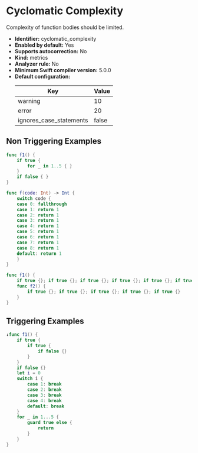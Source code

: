 # Cyclomatic Complexity

Complexity of function bodies should be limited.

* **Identifier:** cyclomatic_complexity
* **Enabled by default:** Yes
* **Supports autocorrection:** No
* **Kind:** metrics
* **Analyzer rule:** No
* **Minimum Swift compiler version:** 5.0.0
* **Default configuration:**
  <table>
  <thead>
  <tr><th>Key</th><th>Value</th></tr>
  </thead>
  <tbody>
  <tr>
  <td>
  warning
  </td>
  <td>
  10
  </td>
  </tr>
  <tr>
  <td>
  error
  </td>
  <td>
  20
  </td>
  </tr>
  <tr>
  <td>
  ignores_case_statements
  </td>
  <td>
  false
  </td>
  </tr>
  </tbody>
  </table>

## Non Triggering Examples

```swift
func f1() {
    if true {
        for _ in 1..5 { }
    }
    if false { }
}
```

```swift
func f(code: Int) -> Int {
    switch code {
    case 0: fallthrough
    case 1: return 1
    case 2: return 1
    case 3: return 1
    case 4: return 1
    case 5: return 1
    case 6: return 1
    case 7: return 1
    case 8: return 1
    default: return 1
    }
}
```

```swift
func f1() {
    if true {}; if true {}; if true {}; if true {}; if true {}; if true {}
    func f2() {
        if true {}; if true {}; if true {}; if true {}; if true {}
    }
}
```

## Triggering Examples

```swift
↓func f1() {
    if true {
        if true {
            if false {}
        }
    }
    if false {}
    let i = 0
    switch i {
        case 1: break
        case 2: break
        case 3: break
        case 4: break
        default: break
    }
    for _ in 1...5 {
        guard true else {
            return
        }
    }
}
```